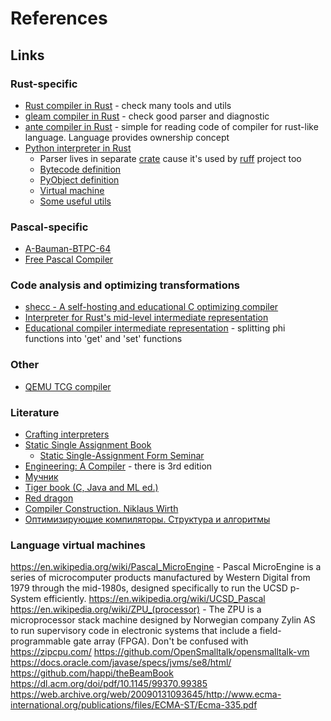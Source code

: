 # References

## Links

### Rust-specific 

* [Rust compiler in Rust](https://github.com/rust-lang/rust) - check many tools and utils
* [gleam compiler in Rust](https://github.com/gleam-lang/gleam) - check good parser and diagnostic
* [ante compiler in Rust](https://github.com/jfecher/ante) - simple for reading code of compiler for rust-like language. Language provides ownership concept
* [Python interpreter in Rust](https://github.com/RustPython/RustPython)
    * Parser lives in separate [crate](https://github.com/RustPython/Parser) cause it's used by [ruff](https://github.com/astral-sh/ruff) project too
    * [Bytecode definition](https://github.com/RustPython/RustPython/blob/main/compiler/core/src/bytecode.rs)
    * [PyObject definition](https://github.com/RustPython/RustPython/blob/main/vm/src/object/core.rs#L104)
    * [Virtual machine](https://github.com/RustPython/RustPython/tree/main/vm/src/vm)
    * [Some useful utils](https://github.com/RustPython/RustPython/tree/main/common/src)

### Pascal-specific

* [A-Bauman-BTPC-64](https://github.com/bmstu-iu9/A-Bauman-BTPC-64)
* [Free Pascal Compiler](https://gitlab.com/freepascal.org)

### Code analysis and optimizing transformations

* [shecc - A self-hosting and educational C optimizing compiler](https://github.com/sysprog21/shecc)
* [Interpreter for Rust's mid-level intermediate representation](https://github.com/rust-lang/miri)
* [Educational compiler intermediate representation](https://github.com/sampsyo/bril) - splitting phi functions into 'get' and 'set' functions

### Other

* [QEMU TCG compiler](https://github.com/qemu/qemu/blob/master/tcg/tcg.c)

### Literature

* [Crafting interpreters](https://craftinginterpreters.com/)
* [Static Single Assignment Book](https://pfalcon.github.io/ssabook/latest/)
    * [Static Single-Assignment Form Seminar](https://compilers.cs.uni-saarland.de/ssasem/)
* [Engineering: A Compiler](https://www.amazon.com/Engineering-Compiler-Keith-Cooper/dp/012088478X) - there is 3rd edition
* [Мучник](https://www.amazon.com/Advanced-Compiler-Design-Implementation-Muchnick/dp/1558603204)
* [Tiger book (C, Java and ML ed.)](https://www.cs.princeton.edu/~appel/modern/ml)
* [Red dragon](https://www.amazon.com/Compilers-Principles-Techniques-Tools-2nd/dp/0321486811)
* [Compiler Construction. Niklaus Wirth](https://www.amazon.com/Compiler-Construction-International-Computer-Science/dp/0201403536)
* [Оптимизирующие компиляторы. Структура и алгоритмы](https://www.chitai-gorod.ru/product/optimiziruyushchie-kompilyatory-struktura-i-algoritmy-3059667)

### Language virtual machines

https://en.wikipedia.org/wiki/Pascal_MicroEngine - Pascal MicroEngine is a series of microcomputer products manufactured by Western Digital from 1979 through the mid-1980s, designed specifically to run the UCSD p-System efficiently.
https://en.wikipedia.org/wiki/UCSD_Pascal 
https://en.wikipedia.org/wiki/ZPU_(processor) - The ZPU is a microprocessor stack machine designed by Norwegian company Zylin AS to run supervisory code in electronic systems that include a field-programmable gate array (FPGA). Don't be confused with https://zipcpu.com/
https://github.com/OpenSmalltalk/opensmalltalk-vm
https://docs.oracle.com/javase/specs/jvms/se8/html/
https://github.com/happi/theBeamBook
https://dl.acm.org/doi/pdf/10.1145/99370.99385
https://web.archive.org/web/20090131093645/http://www.ecma-international.org/publications/files/ECMA-ST/Ecma-335.pdf
